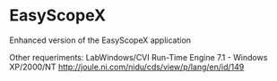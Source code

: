 EasyScopeX
==========

Enhanced version of the EasyScopeX application

Other requeriments: 
LabWindows/CVI Run-Time Engine 7.1 - Windows XP/2000/NT
http://joule.ni.com/nidu/cds/view/p/lang/en/id/149
